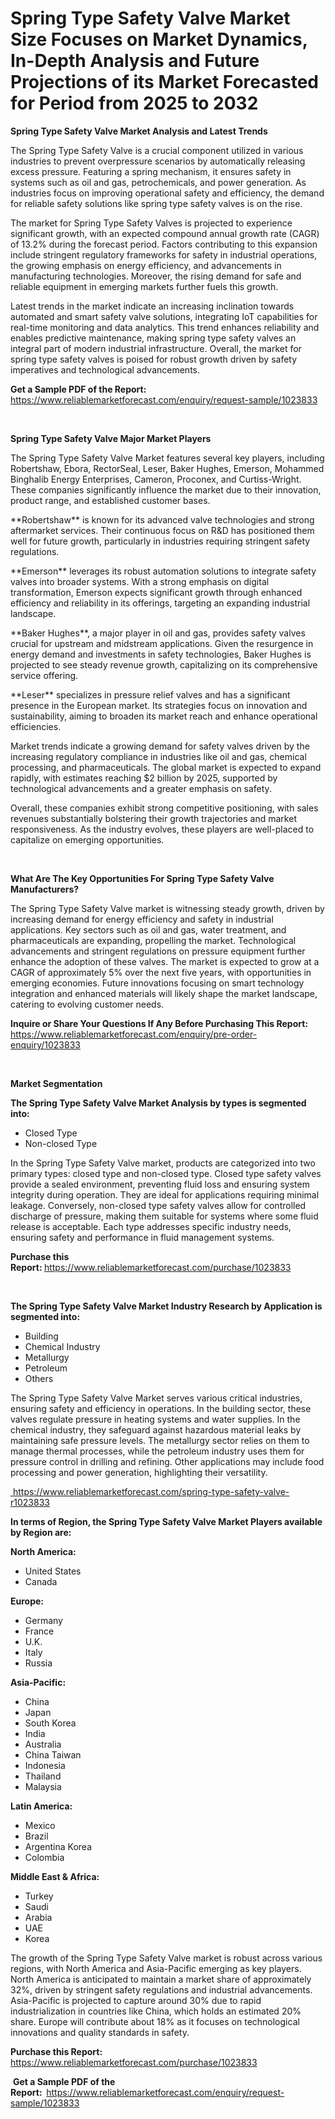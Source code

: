 <p><h1>Spring Type Safety Valve Market Size Focuses on Market Dynamics, In-Depth Analysis and Future Projections of its Market Forecasted for Period from 2025 to 2032</h1></p><p><strong>Spring Type Safety Valve Market Analysis and Latest Trends</strong></p>
<p><p>The Spring Type Safety Valve is a crucial component utilized in various industries to prevent overpressure scenarios by automatically releasing excess pressure. Featuring a spring mechanism, it ensures safety in systems such as oil and gas, petrochemicals, and power generation. As industries focus on improving operational safety and efficiency, the demand for reliable safety solutions like spring type safety valves is on the rise.</p><p>The market for Spring Type Safety Valves is projected to experience significant growth, with an expected compound annual growth rate (CAGR) of 13.2% during the forecast period. Factors contributing to this expansion include stringent regulatory frameworks for safety in industrial operations, the growing emphasis on energy efficiency, and advancements in manufacturing technologies. Moreover, the rising demand for safe and reliable equipment in emerging markets further fuels this growth. </p><p>Latest trends in the market indicate an increasing inclination towards automated and smart safety valve solutions, integrating IoT capabilities for real-time monitoring and data analytics. This trend enhances reliability and enables predictive maintenance, making spring type safety valves an integral part of modern industrial infrastructure. Overall, the market for spring type safety valves is poised for robust growth driven by safety imperatives and technological advancements.</p></p>
<p><strong>Get a Sample PDF of the Report:&nbsp;</strong> <a href="https://www.reliablemarketforecast.com/enquiry/request-sample/1023833?utm_campaign=2452&utm_medium=2&utm_source=Github&utm_content=ia&utm_term=16042025&utm_id=spring-type-safety-valve">https://www.reliablemarketforecast.com/enquiry/request-sample/1023833</a></p>
<p>&nbsp;</p>
<p><strong>Spring Type Safety Valve Major Market Players</strong></p>
<p><p>The Spring Type Safety Valve Market features several key players, including Robertshaw, Ebora, RectorSeal, Leser, Baker Hughes, Emerson, Mohammed Binghalib Energy Enterprises, Cameron, Proconex, and Curtiss-Wright. These companies significantly influence the market due to their innovation, product range, and established customer bases.</p><p>**Robertshaw** is known for its advanced valve technologies and strong aftermarket services. Their continuous focus on R&D has positioned them well for future growth, particularly in industries requiring stringent safety regulations.</p><p>**Emerson** leverages its robust automation solutions to integrate safety valves into broader systems. With a strong emphasis on digital transformation, Emerson expects significant growth through enhanced efficiency and reliability in its offerings, targeting an expanding industrial landscape.</p><p>**Baker Hughes**, a major player in oil and gas, provides safety valves crucial for upstream and midstream applications. Given the resurgence in energy demand and investments in safety technologies, Baker Hughes is projected to see steady revenue growth, capitalizing on its comprehensive service offering.</p><p>**Leser** specializes in pressure relief valves and has a significant presence in the European market. Its strategies focus on innovation and sustainability, aiming to broaden its market reach and enhance operational efficiencies.</p><p>Market trends indicate a growing demand for safety valves driven by the increasing regulatory compliance in industries like oil and gas, chemical processing, and pharmaceuticals. The global market is expected to expand rapidly, with estimates reaching $2 billion by 2025, supported by technological advancements and a greater emphasis on safety.</p><p>Overall, these companies exhibit strong competitive positioning, with sales revenues substantially bolstering their growth trajectories and market responsiveness. As the industry evolves, these players are well-placed to capitalize on emerging opportunities.</p></p>
<p>&nbsp;</p>
<p><strong>What Are The Key Opportunities For Spring Type Safety Valve Manufacturers?</strong></p>
<p><p>The Spring Type Safety Valve market is witnessing steady growth, driven by increasing demand for energy efficiency and safety in industrial applications. Key sectors such as oil and gas, water treatment, and pharmaceuticals are expanding, propelling the market. Technological advancements and stringent regulations on pressure equipment further enhance the adoption of these valves. The market is expected to grow at a CAGR of approximately 5% over the next five years, with opportunities in emerging economies. Future innovations focusing on smart technology integration and enhanced materials will likely shape the market landscape, catering to evolving customer needs.</p></p>
<p><strong>Inquire or Share Your Questions If Any Before Purchasing This Report:</strong> <a href="https://www.reliablemarketforecast.com/enquiry/pre-order-enquiry/1023833?utm_campaign=2452&utm_medium=2&utm_source=Github&utm_content=ia&utm_term=16042025&utm_id=spring-type-safety-valve">https://www.reliablemarketforecast.com/enquiry/pre-order-enquiry/1023833</a></p>
<p>&nbsp;</p>
<p><strong>Market Segmentation</strong></p>
<p><strong>The Spring Type Safety Valve Market Analysis by types is segmented into:</strong></p>
<p><ul><li>Closed Type</li><li>Non-closed Type</li></ul></p>
<p><p>In the Spring Type Safety Valve market, products are categorized into two primary types: closed type and non-closed type. Closed type safety valves provide a sealed environment, preventing fluid loss and ensuring system integrity during operation. They are ideal for applications requiring minimal leakage. Conversely, non-closed type safety valves allow for controlled discharge of pressure, making them suitable for systems where some fluid release is acceptable. Each type addresses specific industry needs, ensuring safety and performance in fluid management systems.</p></p>
<p><strong>Purchase this Report:&nbsp;</strong><a href="https://www.reliablemarketforecast.com/purchase/1023833?utm_campaign=2452&utm_medium=2&utm_source=Github&utm_content=ia&utm_term=16042025&utm_id=spring-type-safety-valve">https://www.reliablemarketforecast.com/purchase/1023833</a></p>
<p>&nbsp;</p>
<p><strong>The Spring Type Safety Valve Market Industry Research by Application is segmented into:</strong></p>
<p><ul><li>Building</li><li>Chemical Industry</li><li>Metallurgy</li><li>Petroleum</li><li>Others</li></ul></p>
<p><p>The Spring Type Safety Valve Market serves various critical industries, ensuring safety and efficiency in operations. In the building sector, these valves regulate pressure in heating systems and water supplies. In the chemical industry, they safeguard against hazardous material leaks by maintaining safe pressure levels. The metallurgy sector relies on them to manage thermal processes, while the petroleum industry uses them for pressure control in drilling and refining. Other applications may include food processing and power generation, highlighting their versatility.</p></p>
<p><a href="https://www.reliablemarketforecast.com/spring-type-safety-valve-r1023833?utm_campaign=2452&utm_medium=2&utm_source=Github&utm_content=ia&utm_term=16042025&utm_id=spring-type-safety-valve">&nbsp;https://www.reliablemarketforecast.com/spring-type-safety-valve-r1023833</a></p>
<p><strong>In terms of Region, the Spring Type Safety Valve Market Players available by Region are:</strong></p>
<p>
    <p> <strong> North America: </strong>
        <ul>
            <li>United States</li>
            <li>Canada</li>
        </ul>
        </p> 
    <p> <strong> Europe: </strong>
        <ul>
            <li>Germany</li>
            <li>France</li>
            <li>U.K.</li>
            <li>Italy</li>
            <li>Russia</li>
        </ul>
        </p> 
    <p> <strong> Asia-Pacific: </strong>
        <ul>
            <li>China</li>
            <li>Japan</li>
            <li>South Korea</li>
            <li>India</li>
            <li>Australia</li>
            <li>China Taiwan</li>
            <li>Indonesia</li>
            <li>Thailand</li>
            <li>Malaysia</li>
        </ul>
        </p> 
    <p> <strong> Latin America: </strong>
        <ul>
            <li>Mexico</li>
            <li>Brazil</li>
            <li>Argentina Korea</li>
            <li>Colombia</li>
        </ul>
        </p> 
    <p> <strong> Middle East & Africa: </strong>
        <ul>
            <li>Turkey</li>
            <li>Saudi</li>
            <li>Arabia</li>
            <li>UAE</li>
            <li>Korea</li>
        </ul>
    </p>
    </p>
<p><p>The growth of the Spring Type Safety Valve market is robust across various regions, with North America and Asia-Pacific emerging as key players. North America is anticipated to maintain a market share of approximately 32%, driven by stringent safety regulations and industrial advancements. Asia-Pacific is projected to capture around 30% due to rapid industrialization in countries like China, which holds an estimated 20% share. Europe will contribute about 18% as it focuses on technological innovations and quality standards in safety.</p></p>
<p><strong>Purchase this Report: </strong><a href="https://www.reliablemarketforecast.com/purchase/1023833?utm_campaign=2452&utm_medium=2&utm_source=Github&utm_content=ia&utm_term=16042025&utm_id=spring-type-safety-valve">https://www.reliablemarketforecast.com/purchase/1023833</a></p>
<p>&nbsp;<strong>Get a Sample PDF of the Report:&nbsp;&nbsp;</strong><a href="https://www.reliablemarketforecast.com/enquiry/request-sample/1023833?utm_campaign=2452&utm_medium=2&utm_source=Github&utm_content=ia&utm_term=16042025&utm_id=spring-type-safety-valve">https://www.reliablemarketforecast.com/enquiry/request-sample/1023833</a></p>
<p><strong></strong></p>
<p><p></p><p></p><p></p></p>
